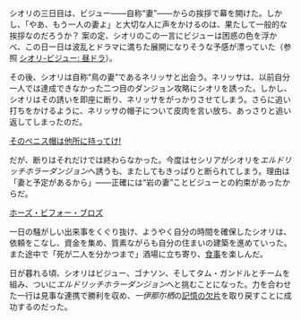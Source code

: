 <!-- title: シオリ・ニャヴェラ -->
<!-- status: 生存 -->

シオリの三日目は、ビジュー――自称“妻”――からの挨拶で幕を開けた。しかし、「やあ、もう一人の妻よ」と大切な人に声をかけるのは、果たして一般的な挨拶なのだろうか？ 案の定、シオリのこの一言にビジューは困惑の色を浮かべ、この日一日は波乱とドラマに満ちた展開になりそうな予感が漂っていた（参照 [シオリ-ビジュー: 昼ドラ](#edge:shiori-bijou)）。

その後、シオリは自称“鳥の妻”であるネリッサと出会う。ネリッサは、以前自分一人では達成できなかった二つ目のダンジョン攻略にシオリを誘った。しかし、シオリはその誘いを即座に断り、ネリッサをがっかりさせてしまう。さらに追い打ちをかけるように、ネリッサの帽子について皮肉を言い放ち、あっさりと追い返してしまったのだ。

[そのペニス帽は他所に持ってけ!](#embed:https://www.youtube.com/live/BnpLALzUzD4?feature=shared&t=427)

だが、断りはそれだけでは終わらなかった。今度はセシリアがシオリを*エルドリッチホラーダンジョン*へ誘うも、またしてもきっぱりと断られてしまう。理由は「妻と予定があるから」――正確には“岩の妻”ことビジューとの約束があったからだ。

[ホーズ・ビフォー・ブロズ](#embed:https://www.youtube.com/live/BnpLALzUzD4?t=736)

一日の騒がしい出来事をくぐり抜け、ようやく自分の時間を確保したシオリは、依頼をこなし、資金を集め、質素ながらも自分の住まいの建築を進めていった。また途中で「死が二人を分かつまで」酒場に立ち寄り、[食事](https://www.youtube.com/live/BnpLALzUzD4?feature=shared&t=6718)を楽しんだ。

日が暮れる頃、シオリはビジュー、ゴナソン、そしてタム・ガンドルとチームを組み、ついに*エルドリッチホラーダンジョン*へと挑むことになった。力を合わせた一行は見事な連携で勝利を収め、*一伊那尓栖*の[記憶の欠片](https://www.youtube.com/live/BnpLALzUzD4?feature=shared&t=8370)を取り戻すことに成功するのだった。
